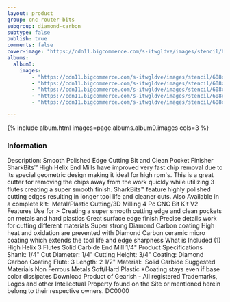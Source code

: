 ```yaml
---
layout: product
group: cnc-router-bits
subgroup: diamond-carbon
subtype: false
publish: true
comments: false
cover-image: "https://cdn11.bigcommerce.com/s-itwgldve/images/stencil/608x608/products/3213/7626/sb-7014-dc__94097.1675310623.png?c=2"
albums:
  album0:
    images:
        - "https://cdn11.bigcommerce.com/s-itwgldve/images/stencil/608x608/products/3213/7626/sb-7014-dc__94097.1675310623.png?c=2"
        - "https://cdn11.bigcommerce.com/s-itwgldve/images/stencil/608x608/products/3213/7711/0714-Bit_Spinning__27567.1675310623.gif?c=2"
        - "https://cdn11.bigcommerce.com/s-itwgldve/images/stencil/608x608/products/3213/7676/7014dc__67562.1675310623.png?c=2"
        - "https://cdn11.bigcommerce.com/s-itwgldve/images/stencil/608x608/products/3213/7664/7014-DC_in_use__72478.1675310623.JPG?c=2"
        - "https://cdn11.bigcommerce.com/s-itwgldve/images/stencil/608x608/products/3213/7411/SB-7014-DC__87101.1675310623.png?c=2"

---
```


{% include album.html images=page.albums.album0.images cols=3 %}

### Information

Description:
 Smooth Polished Edge Cutting Bit and Clean Pocket Finisher   SharkBits™ High Helix End Mills have improved very fast chip removal due to its special geometric design making it ideal for high rpm\'s.   This is a great cutter for removing the chips away from the work quickly while utilizing 3 flutes creating a super smooth finish.  SharkBits™ feature highly polished cutting edges resulting in longer tool life and cleaner cuts.  Also Available in a complete kit:  Metal/Plastic Cutting/3D Milling 4 Pc CNC Bit Kit V2  Features  Use for > Creating a super smooth cutting edge and clean pockets on metals and hard plastics Great surface edge finish Precise details work for cutting different materials Super strong Diamond Carbon coating High heat and oxidation are prevented with Diamond Carbon ceramic micro coating which extends the tool life and edge sharpness  What is Included  (1) High Helix 3 Flutes Solid Carbide End Mill 1/4"  Product Specifications  Shank: 1/4" Cut Diameter: 1/4" Cutting Height: 3/4" Coating: Diamond Carbon Coating Flute: 3 Length: 2 1/2" Material:  Solid Carbide  Suggested Materials  Non Ferrous Metals Soft/Hard Plastic  *Coating stays even if base color dissipates Download Product of Gearish - All registered Trademarks, Logos and other Intellectual Property found on the Site or mentioned herein belong to their respective owners. DC0000  

